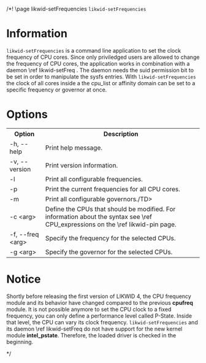 /*! \page likwid-setFrequencies <CODE>likwid-setFrequencies</CODE>

<H1>Information</H1>
<CODE>likwid-setFrequencies</CODE> is a command line application to set the clock frequency of CPU cores. Since only priviledged users are allowed to change the frequency of CPU cores, the application works in combination with a daemon
\ref likwid-setFreq . The daemon needs the suid permission bit to be set in order to manipulate the sysfs entries. With <CODE>likwid-setFrequencies</CODE> the clock of all cores inside a the cpu_list or affinity domain can be set to a specific frequency or governor at once.

<H1>Options</H1>
<TABLE>
<TR>
  <TH>Option</TH>
  <TH>Description</TH>
</TR>
<TR>
  <TD>-h, --help</TD>
  <TD>Print help message.</TD>
</TR>
<TR>
  <TD>-v, --version</TD>
  <TD>Print version information.</TD>
</TR>
<TR>
  <TD>-l</TD>
  <TD>Print all configurable frequencies.</TD>
</TR>
<TR>
  <TD>-p</TD>
  <TD>Print the current frequencies for all CPU cores.</TD>
</TR>
<TR>
  <TD>-m</TD>
  <TD>Print all configurable governors./TD>
</TR>
<TR>
  <TD>-c &lt;arg&gt;</TD>
  <TD>Define the CPUs that should be modified. For information about the syntax see \ref CPU_expressions on the \ref likwid-pin page.</TD>
</TR>
<TR>
  <TD>-f, --freq &lt;arg&gt;</TD>
  <TD>Specify the frequency for the selected CPUs.</TD>
</TR>
<TR>
  <TD>-g &lt;arg&gt;</TD>
  <TD>Specify the governor for the selected CPUs.</TD>
</TR>
</TABLE>

<H1>Notice</H1>
Shortly before releasing the first version of LIKWID 4, the CPU frequency module and its behavior have changed compared to the previous <B>cpufreq</B> module. It is not possible anymore to set the CPU clock to a fixed frequency, you can only define a performance level called P-State. Inside that level, the CPU can vary its clock frequency. <CODE>likwid-setFrequencies</CODE> and its daemon \ref likwid-setFreq do not have support for the new kernel module <B>intel_pstate</B>. Therefore, the loaded driver is checked in the beginning.

*/
